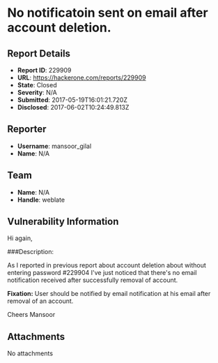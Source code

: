 # No notificatoin sent on email after account deletion.

## Report Details
- **Report ID**: 229909
- **URL**: https://hackerone.com/reports/229909
- **State**: Closed
- **Severity**: N/A
- **Submitted**: 2017-05-19T16:01:21.720Z
- **Disclosed**: 2017-06-02T10:24:49.813Z

## Reporter
- **Username**: mansoor_gilal
- **Name**: N/A

## Team
- **Name**: N/A
- **Handle**: weblate

## Vulnerability Information
Hi again,

###Description:

As I reported in previous report about account deletion about without entering password #229904 I've just noticed that there's no email notification received after successfully removal of account.

**Fixation:** 
User should be notified by email notification at his email after removal of an account.

Cheers
Mansoor

## Attachments
No attachments
